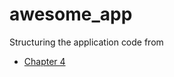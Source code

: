 # awesome_app

Structuring the application code from 
- [Chapter 4](https://github.com/sarmadparvez/flutter-tutorial/tree/chapter_4)